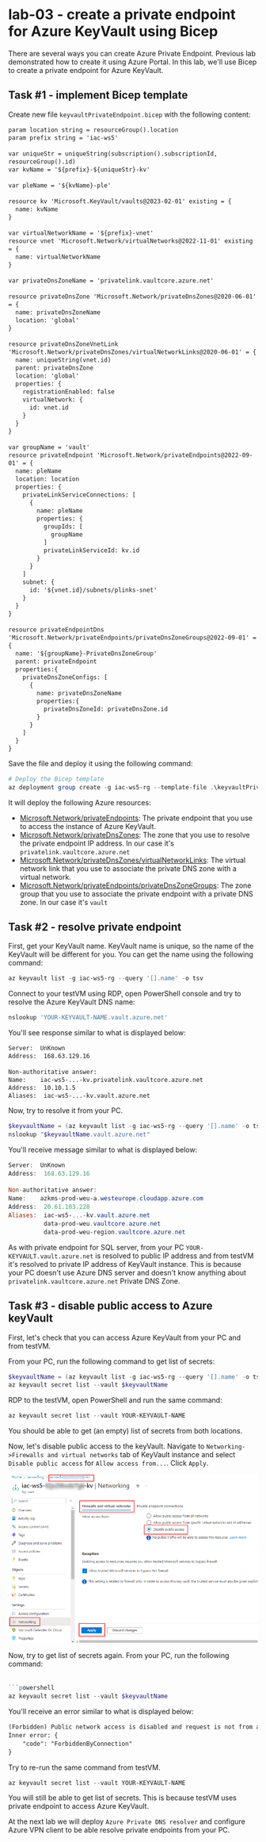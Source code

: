 # lab-03 - create a private endpoint for Azure KeyVault using Bicep

There are several ways you can create Azure Private Endpoint. Previous lab demonstrated how to create it using Azure Portal. In this lab, we'll use Bicep to create a private endpoint for Azure KeyVault.

## Task #1 - implement Bicep template

Create new file `keyvaultPrivateEndpoint.bicep` with the following content:

```bicep
param location string = resourceGroup().location
param prefix string = 'iac-ws5'

var uniqueStr = uniqueString(subscription().subscriptionId, resourceGroup().id)
var kvName = '${prefix}-${uniqueStr}-kv'

var pleName = '${kvName}-ple'

resource kv 'Microsoft.KeyVault/vaults@2023-02-01' existing = {
  name: kvName
}

var virtualNetworkName = '${prefix}-vnet'
resource vnet 'Microsoft.Network/virtualNetworks@2022-11-01' existing = {
  name: virtualNetworkName
}

var privateDnsZoneName = 'privatelink.vaultcore.azure.net' 

resource privateDnsZone 'Microsoft.Network/privateDnsZones@2020-06-01' = {
  name: privateDnsZoneName
  location: 'global'
}

resource privateDnsZoneVnetLink 'Microsoft.Network/privateDnsZones/virtualNetworkLinks@2020-06-01' = {
  name: uniqueString(vnet.id)
  parent: privateDnsZone
  location: 'global'
  properties: {
    registrationEnabled: false
    virtualNetwork: {
      id: vnet.id
    }
  }  
}

var groupName = 'vault'
resource privateEndpoint 'Microsoft.Network/privateEndpoints@2022-09-01' = {
  name: pleName
  location: location
  properties: {
    privateLinkServiceConnections: [
      {
        name: pleName
        properties: {
          groupIds: [
            groupName
          ]
          privateLinkServiceId: kv.id
        }
      }
    ]
    subnet: {
      id: '${vnet.id}/subnets/plinks-snet'
    }
  }
}

resource privateEndpointDns 'Microsoft.Network/privateEndpoints/privateDnsZoneGroups@2022-09-01' = {
  name: '${groupName}-PrivateDnsZoneGroup'
  parent: privateEndpoint
  properties:{
    privateDnsZoneConfigs: [
      {
        name: privateDnsZoneName
        properties:{
          privateDnsZoneId: privateDnsZone.id
        }
      }
    ]
  }
}
```

Save the file and deploy it using the following command:

```powershell
# Deploy the Bicep template
az deployment group create -g iac-ws5-rg --template-file .\keyvaultPrivateEndpoint.bicep -n 'Deploy-KeyVault-PrivateEndpoint'
```

It will deploy the following Azure resources:

- [Microsoft.Network/privateEndpoints](https://learn.microsoft.com/en-us/azure/templates/microsoft.network/privateendpoints): The private endpoint that you use to access the instance of Azure KeyVault.
- [Microsoft.Network/privateDnsZones](https://learn.microsoft.com/en-us/azure/templates/microsoft.network/privatednszones): The zone that you use to resolve the private endpoint IP address. In our case it's `privatelink.vaultcore.azure.net`
- [Microsoft.Network/privateDnsZones/virtualNetworkLinks](https://learn.microsoft.com/en-us/azure/templates/microsoft.network/privatednszones/virtualnetworklinks): The virtual network link that you use to associate the private DNS zone with a virtual network.
- [Microsoft.Network/privateEndpoints/privateDnsZoneGroups](https://learn.microsoft.com/en-us/azure/templates/microsoft.network/privateendpoints/privateDnsZoneGroups): The zone group that you use to associate the private endpoint with a private DNS zone. In our case it's `vault`

## Task #2 - resolve private endpoint

First, get your KeyVault name. KeyVault name is unique, so the name of the KeyVault will be different for you. You can get the name using the following command:

```powershell
az keyvault list -g iac-ws5-rg --query '[].name' -o tsv
```

Connect to your testVM using RDP, open PowerShell console and try to resolve the Azure KeyVault DNS name:

```powershell
nslookup 'YOUR-KEYVAULT-NAME.vault.azure.net'
```

You'll see response similar to what is displayed below:

```text
Server:  UnKnown
Address:  168.63.129.16

Non-authoritative answer:
Name:    iac-ws5-...-kv.privatelink.vaultcore.azure.net
Address:  10.10.1.5
Aliases:  iac-ws5-...-kv.vault.azure.net
```

Now, try to resolve it from your PC. 


```powershell
$keyvaultName = (az keyvault list -g iac-ws5-rg --query '[].name' -o tsv)
nslookup "$keyvaultName.vault.azure.net"
```	

You'll receive message similar to what is displayed below:

```powershell
Server:  UnKnown
Address:  168.63.129.16

Non-authoritative answer:
Name:    azkms-prod-weu-a.westeurope.cloudapp.azure.com
Address:  20.61.103.228
Aliases:  iac-ws5-...-kv.vault.azure.net
          data-prod-weu.vaultcore.azure.net
          data-prod-weu-region.vaultcore.azure.net
```

As with private endpoint for SQL server, from your PC `YOUR-KEYVAULT.vault.azure.net` is resolved to public IP address and from testVM it's resolved to private IP address of KeyVault instance. 
This is because your PC doesn't use Azure DNS server and doesn't know anything about `privatelink.vaultcore.azure.net` Private DNS Zone.  

## Task #3 - disable public access to Azure keyVault

First, let's check that you can access Azure KeyVault from your PC and from testVM. 

From your PC, run the following command to get list of secrets:

```powershell
$keyvaultName = (az keyvault list -g iac-ws5-rg --query '[].name' -o tsv)
az keyvault secret list --vault $keyvaultName
```

RDP to the testVM, open PowerShell and run the same command:

```powershell
az keyvault secret list --vault YOUR-KEYVAULT-NAME
```

You should be able to get (an empty) list of secrets from both locations.

Now, let's disable public access to the keyVault. Navigate to `Networking->Firewalls and virtual networks` tab of KeyVault instance and select `Disable public access` for `Allow access from...`. Click `Apply`.

![01](../../assets/images/lab-03/kv1.png)


Now, try to get list of secrets again. From your PC, run the following command:

```powershell

```powershell
az keyvault secret list --vault $keyvaultName
```

You'll receive an error similar to what is displayed below:

```txt
(Forbidden) Public network access is disabled and request is not from a trusted service nor via an approved private link.
Inner error: {
    "code": "ForbiddenByConnection"
}    
```

Try to re-run the same command from testVM. 

```powershell
az keyvault secret list --vault YOUR-KEYVAULT-NAME
```

You will still be able to get list of secrets. This is because testVM uses private endpoint to access Azure KeyVault.

At the next lab we will deploy `Azure Private DNS resolver` and configure Azure VPN client to be able resolve private endpoints from your PC.